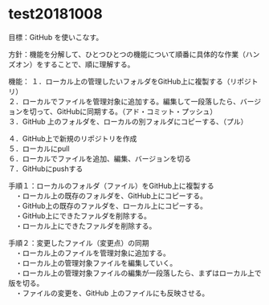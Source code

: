 # test20181008
目標：GitHub を使いこなす。

方針：機能を分解して、ひとつひとつの機能について順番に具体的な作業（ハンズオン）をすることで、順に理解する。

機能：
１．ローカル上の管理したいフォルダをGitHub上に複製する（リポジトリ）  
２．ローカルでファイルを管理対象に追加する。編集して一段落したら、バージョンを切って、GitHubに同期する。（アド・コミット・プッシュ）  
３．GitHub 上のフォルダを、ローカルの別フォルダにコピーする、（プル）  
  
４．GitHub上で新規のリポジトリを作成  
５．ローカルにpull  
６．ローカルでファイルを追加、編集、バージョンを切る  
７．GitHubにpushする  

手順１：ローカルのフォルダ（ファイル）をGitHub上に複製する  
　・ローカル上の既存のフォルダを、GitHub上にコピーする。  
　・GitHub上の既存のファルダを、ローカル上にコピーする。  
　・GitHub上にできたファルダを削除する。  
　・ローカル上にできたファルダを削除する。  
    
手順２：変更したファイル（変更点）の同期  
　・ローカル上のファイルを管理対象に追加する。  
　・ローカル上の管理対象ファイルを編集していく。  
　・ローカル上の管理対象ファイルの編集が一段落したら、まずはローカル上で版を切る。  
　・ファイルの変更を、GitHub 上のファイルにも反映させる。  

